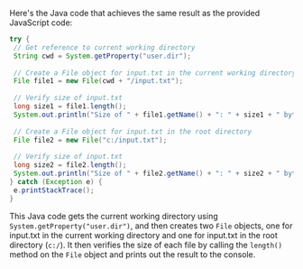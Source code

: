 Here's the Java code that achieves the same result as the provided JavaScript code:
```java
try {
 // Get reference to current working directory
 String cwd = System.getProperty("user.dir");
 
 // Create a File object for input.txt in the current working directory
 File file1 = new File(cwd + "/input.txt");
 
 // Verify size of input.txt
 long size1 = file1.length();
 System.out.println("Size of " + file1.getName() + ": " + size1 + " bytes");
 
 // Create a File object for input.txt in the root directory
 File file2 = new File("c:/input.txt");
 
 // Verify size of input.txt
 long size2 = file2.length();
 System.out.println("Size of " + file2.getName() + ": " + size2 + " bytes");
} catch (Exception e) {
 e.printStackTrace();
}
``` 
This Java code gets the current working directory using `System.getProperty("user.dir")`, and then creates two `File` objects, one for input.txt in the current working directory and one for input.txt in the root directory (`c:/`). It then verifies the size of each file by calling the `length()` method on the `File` object and prints out the result to the console.

